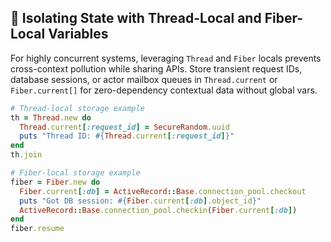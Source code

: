 ## 🧵 Isolating State with Thread-Local and Fiber-Local Variables

For highly concurrent systems, leveraging `Thread` and `Fiber` locals prevents cross-context pollution while sharing APIs. Store transient request IDs, database sessions, or actor mailbox queues in `Thread.current` or `Fiber.current[]` for zero-dependency contextual data without global vars.

```ruby
# Thread-local storage example
th = Thread.new do
  Thread.current[:request_id] = SecureRandom.uuid
  puts "Thread ID: #{Thread.current[:request_id]}"
end
th.join

# Fiber-local storage example
fiber = Fiber.new do
  Fiber.current[:db] = ActiveRecord::Base.connection_pool.checkout
  puts "Got DB session: #{Fiber.current[:db].object_id}"
  ActiveRecord::Base.connection_pool.checkin(Fiber.current[:db])
end
fiber.resume
```